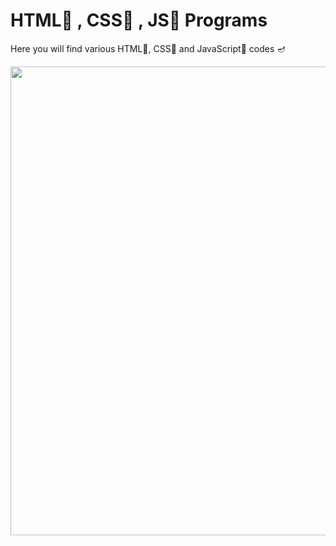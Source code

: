 # HTML🧡 , CSS💙 , JS💛 Programs
Here you will find various HTML🧡, CSS💙 and JavaScript💛 codes 🪔
<p>
  <img align ="center" src="https://miro.medium.com/max/5120/1*l4xICbIIYlz1OTymWCoUTw.jpeg" width="750"/>
</p>
